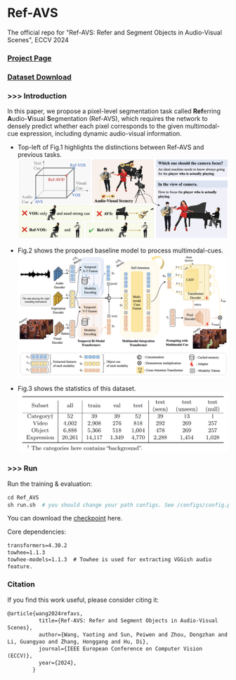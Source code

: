 # Ref-AVS
The official repo for "Ref-AVS: Refer and Segment Objects in Audio-Visual Scenes", ECCV 2024

### [Project Page](https://gewu-lab.github.io/Ref-AVS/)
### [Dataset Download](https://gewu-lab.github.io/Ref-AVS/#downloads)



### >>> Introduction
In this paper, we propose a pixel-level segmentation task called **Ref**erring **A**udio-**V**isual **S**egmentation (Ref-AVS), which requires the network to densely predict whether each pixel corresponds to the given multimodal-cue expression, including dynamic audio-visual information.

- Top-left of Fig.1 highlights the distinctions between Ref-AVS and previous tasks. 
![Fig.1 Teaser](https://github.com/GeWu-Lab/Ref-AVS/blob/main/assets/fig1.png)

- Fig.2 shows the proposed baseline model to process multimodal-cues.
![Fig.2 Baseline](https://github.com/GeWu-Lab/Ref-AVS/blob/main/assets/fig2.png)

- Fig.3 shows the statistics of this dataset.
![Fig.3 Statistics](https://github.com/GeWu-Lab/Ref-AVS/blob/main/assets/fig3.png)

### >>> Run
Run the training & evaluation:
```python
cd Ref_AVS
sh run.sh  # you should change your path configs. See /configs/config.py for more details.
```
You can download the [checkpoint](https://pan.baidu.com/s/1NrNv1hTIqI7QAvNSwl7dvw?pwd=hh58) here.

Core dependencies:
```
transformers=4.30.2
towhee=1.1.3
towhee-models=1.1.3  # Towhee is used for extracting VGGish audio feature.
```

### Citation
If you find this work useful, please consider citing it:
```
@article{wang2024refavs,
          title={Ref-AVS: Refer and Segment Objects in Audio-Visual Scenes},
          author={Wang, Yaoting and Sun, Peiwen and Zhou, Dongzhan and Li, Guangyao and Zhang, Honggang and Hu, Di},
          journal={IEEE European Conference on Computer Vision (ECCV)},
          year={2024},
        }
```
